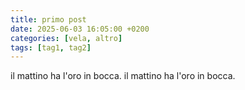 ```yaml
---
title: primo post
date: 2025-06-03 16:05:00 +0200
categories: [vela, altro]
tags: [tag1, tag2]
---
```


il mattino ha l'oro in bocca.
il mattino ha l'oro in bocca.
